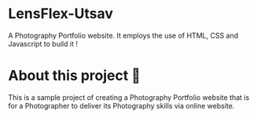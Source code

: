 
# LensFlex-Utsav

A Photography Portfolio website. It employs the use of HTML, CSS and Javascript to build it !


# About this project 🚀
This is a sample project of creating a Photography Portfolio website that is for a Photographer to deliver its Photography skills via online website.




